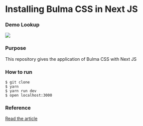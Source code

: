 
<h1>Installing Bulma CSS in Next JS</h1>

<h3>Demo Lookup</h3>
<img src="demo.png"/>

<h3>Purpose</h3>
<p>This repository gives the application of Bulma CSS with Next JS</p>

<h3>How to run</h3>

```
$ git clone
$ yarn
$ yarn run dev
$ open localhost:3000

```

<h3>Reference</h3>
<a href="https://shreyvijayvargiya26.medium.com/this-library-makes-css-a-cakewalk-471521a27d5a">Read the article</a>
